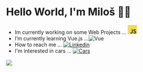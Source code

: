 <h1>Hello World, I'm Miloš 👋🏽</h1>

* Im currently working on some Web Projects ...   <img alt="JavaScript" width="25px" src="https://raw.githubusercontent.com/github/explore/80688e429a7d4ef2fca1e82350fe8e3517d3494d/topics/javascript/javascript.png" />
* I’m currently learning Vue.js ...<img alt="Vue" width="25px" src="https://upload.wikimedia.org/wikipedia/commons/thumb/9/95/Vue.js_Logo_2.svg/220px-Vue.js_Logo_2.svg.png" />
* How to reach me ...   <a href="https://www.linkedin.com/in/milo%C5%A1-mi%C4%87evi%C4%87-642829205/"><img alt="Linkedin" width="25px" src="https://pngmind.com/wp-content/uploads/2019/08/Linkedin-Logo-Png-Transparent-Background-1.png" /></a>
* I'm interested in cars ...   <a href="https://i.pinimg.com/474x/22/df/13/22df13e2c871aa05e8f56c60643c9383.jpg"><img alt="Cars" width="25px" src="https://bit.ly/2YH8Fjo" /></a>

<img src="https://cdn.dribbble.com/users/2459439/screenshots/5327872/gamer_girl.gif" align="center">
